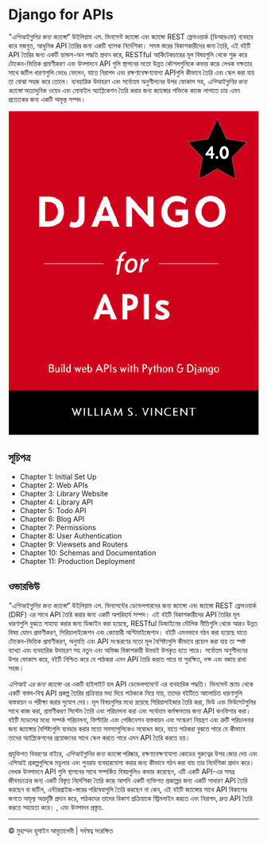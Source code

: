 <!-- ©©©©©©©©©©©©©©©©©©©©©©©© All Rights Are Reserved By Muhammad Husain Abootalebi ©©©©©©©©©©©©©©©©©©©©©©©©©©©©©©©©©© -->

# Django for APIs

*"এপিআইগুলির জন্য জ্যাঙ্গো"* উইলিয়াম এস. ভিনসেন্ট জ্যাঙ্গো এবং জ্যাঙ্গো REST ফ্রেমওয়ার্ক (ডিআরএফ) ব্যবহার করে মজবুত, আধুনিক API তৈরির জন্য একটি ব্যাপক নির্দেশিকা। সমস্ত স্তরের বিকাশকারীদের জন্য তৈরি, এই বইটি API তৈরির জন্য একটি হ্যান্ডস-অন পদ্ধতি প্রদান করে, RESTful আর্কিটেকচারের মূল বিষয়গুলি থেকে শুরু করে টোকেন-ভিত্তিক প্রমাণীকরণ এবং উত্পাদনে API গুলি স্থাপনের মতো উন্নত কৌশলগুলিকে কভার করে৷ লেখক দক্ষতার সাথে জটিল ধারণাগুলি ভেঙে ফেলেন, যাতে নিরাপদ এবং রক্ষণাবেক্ষণযোগ্য APIগুলি কীভাবে তৈরি এবং স্কেল করা যায় তা বোঝা সহজ করে তোলে। ব্যবহারিক উদাহরণ এবং সর্বোত্তম অনুশীলনের উপর ফোকাস সহ, *এপিআইগুলির জন্য জ্যাঙ্গো* অত্যাধুনিক ওয়েব এবং মোবাইল অ্যাপ্লিকেশন তৈরি করার জন্য জ্যাঙ্গোর শক্তিকে কাজে লাগাতে চায় এমন প্রত্যেকের জন্য একটি অমূল্য সম্পদ।

![Django For Beginners](../../assets/Books/Book%20Covers/0%20-%203%20-%20Django%20for%20APIs.webp)

## সূচিপত্র

- Chapter 1: Initial Set Up
- Chapter 2: Web APIs
- Chapter 3: Library Website
- Chapter 4: Library API
- Chapter 5: Todo API
- Chapter 6: Blog API
- Chapter 7: Permissions
- Chapter 8: User Authentication
- Chapter 9: Viewsets and Routers
- Chapter 10: Schemas and Documentation
- Chapter 11: Production Deployment

## ওভারভিউ

*"এপিআইগুলির জন্য জ্যাঙ্গো"* উইলিয়াম এস. ভিনসেন্টের ডেভেলপারদের জন্য জ্যাঙ্গো এবং জ্যাঙ্গো REST ফ্রেমওয়ার্ক (DRF) এর সাথে API তৈরি করার জন্য একটি অপরিহার্য সম্পদ। এই বইটি বিকাশকারীদের API তৈরির মূল ধারণাগুলি বুঝতে সাহায্য করার জন্য ডিজাইন করা হয়েছে, RESTful ডিজাইনের মৌলিক নীতিগুলি থেকে আরও উন্নত বিষয় যেমন প্রমাণীকরণ, সিরিয়ালাইজেশন এবং ক্যোয়ারী অপ্টিমাইজেশান। বইটি এমনভাবে গঠন করা হয়েছে যাতে টোকেন-ভিত্তিক প্রমাণীকরণ, অনুমতি এবং API সংস্করণের মতো মূল বৈশিষ্ট্যগুলি কীভাবে প্রয়োগ করা যায় তা স্পষ্ট ব্যাখ্যা এবং ব্যবহারিক উদাহরণ সহ নতুন এবং অভিজ্ঞ বিকাশকারী উভয়ই উপকৃত হতে পারে। সর্বোত্তম অনুশীলনের উপর ফোকাস করে, বইটি নিশ্চিত করে যে পাঠকরা এমন API তৈরি করতে পারে যা সুরক্ষিত, দক্ষ এবং বজায় রাখা সহজ।

*এপিআই এর জন্য জ্যাঙ্গো* এর একটি হাইলাইট হল API ডেভেলপমেন্টে এর ব্যবহারিক পদ্ধতি। ভিনসেন্ট স্ক্র্যাচ থেকে একটি বাস্তব-বিশ্ব API প্রকল্প তৈরির প্রক্রিয়ার মধ্য দিয়ে পাঠককে নিয়ে যায়, তাদের বইটিতে আলোচিত ধারণাগুলি বাস্তবায়ন ও পরীক্ষা করার সুযোগ দেয়। মূল বিষয়গুলির মধ্যে রয়েছে সিরিয়ালাইজার তৈরি করা, ভিউ এবং ভিউসেটগুলির সাথে কাজ করা, প্রমাণীকরণ সিস্টেম তৈরি এবং পরিচালনা করা এবং সর্বোত্তম কর্মক্ষমতার জন্য API কনফিগার করা। বইটি মডেলের মধ্যে সম্পর্ক পরিচালনা, ফিল্টারিং এবং পেজিনেশন বাস্তবায়ন এবং সংস্করণ নিয়ন্ত্রণ এবং ত্রুটি পরিচালনার জন্য জ্যাঙ্গোর বৈশিষ্ট্যগুলি ব্যবহার করার মতো সমস্যাগুলিকেও সম্বোধন করে, যাতে পাঠকরা বুঝতে পারে যে কীভাবে তাদের অ্যাপ্লিকেশনের প্রয়োজনের সাথে স্কেল করতে পারে এমন API তৈরি করতে হয়।

প্রযুক্তিগত বিবরণের বাইরে, *এপিআইগুলির জন্য জ্যাঙ্গো* পরিষ্কার, রক্ষণাবেক্ষণযোগ্য কোডের গুরুত্বের উপর জোর দেয় এবং এপিআই প্রকল্পগুলিকে মডুলার এবং পুনরায় ব্যবহারযোগ্য করার জন্য কীভাবে গঠন করা যায় তার নির্দেশিকা প্রদান করে। লেখক উত্পাদনে API গুলি স্থাপনের সাথে সম্পর্কিত বিষয়গুলিও কভার করেছেন, এটি একটি API-এর সমগ্র জীবনচক্রের জন্য একটি বিস্তৃত নির্দেশিকা তৈরি করে৷ আপনি একটি ব্যক্তিগত প্রকল্পের জন্য একটি সাধারণ API তৈরি করছেন বা জটিল, এন্টারপ্রাইজ-স্তরের পরিষেবাগুলি তৈরি করছেন না কেন, এই বইটি জ্যাঙ্গোর সাথে API বিকাশের জগতে অমূল্য অন্তর্দৃষ্টি প্রদান করে, পাঠকদের তাদের বিকাশ প্রক্রিয়াকে স্ট্রিমলাইন করতে এবং নিরাপদ, দ্রুত API তৈরি করতে সহায়তা করে। , এবং উত্পাদন প্রস্তুত.

---

© মুহাম্মদ হুসাইন আবুতালেবী | সর্বস্বত্ব সংরক্ষিত

<!-- ©©©©©©©©©©©©©©©©©©©©©©©© All Rights Are Reserved By Muhammad Husain Abootalebi ©©©©©©©©©©©©©©©©©©©©©©©©©©©©©©©©©© -->
